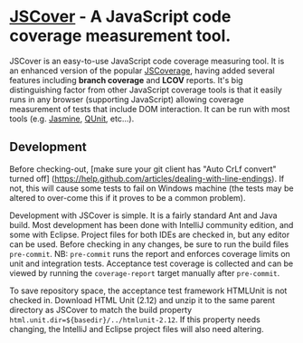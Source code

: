 [JSCover](http://tntim96.github.com/JSCover) - A JavaScript code coverage measurement tool.
================================

JSCover is an easy-to-use JavaScript code coverage measuring tool. It is an enhanced version of the popular
[JSCoverage](http://siliconforks.com/jscoverage/), having added several features including **branch coverage** and
**LCOV** reports.
It's big distinguishing factor from other JavaScript coverage tools is that it easily runs
in any browser (supporting JavaScript) allowing coverage measurement of tests that include DOM interaction.
It can be run with most tools (e.g.
[Jasmine](http://pivotal.github.com/jasmine/),
[QUnit](http://qunitjs.com/), etc...).

Development
-----------

Before checking-out,
[make sure your git client has "Auto CrLf convert" turned off]
(https://help.github.com/articles/dealing-with-line-endings).
If not, this will cause some tests to fail on Windows machine (the tests may be altered to over-come this if it
proves to be a common problem).

Development with JSCover is simple. It is a fairly standard Ant and Java build.
Most development has been done with IntelliJ community edition, and some with Eclipse.
Project files for both IDEs are checked in, but any editor can be used.
Before checking in any changes, be sure to run the build files `pre-commit`.
NB: `pre-commit` runs the report and enforces coverage limits on unit and integration tests.
Acceptance test coverage is collected and can be viewed by running the `coverage-report`
target manually after `pre-commit`.

To save repository space, the acceptance test framework HTMLUnit is not checked in.
Download HTML Unit (2.12) and unzip it to the same parent directory as JSCover to match
the build property `html.unit.dir=${basedir}/../htmlunit-2.12`.
If this property needs changing, the IntelliJ and Eclipse project files will also need altering.

